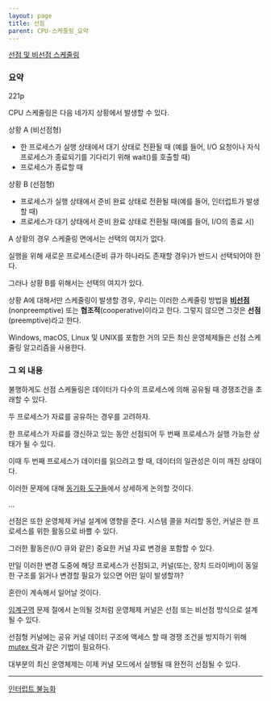 ```yaml
---
layout: page
title: 선점
parent: CPU-스케줄링_요약
---
```

[선점 및 비선점 스케줄링](선점-및-비선점-스케줄링.md)

### 요약
221p

CPU 스케줄링은 다음 네가지 상황에서 발생할 수 있다.

상황 A (비선점형)

 * 한 프로세스가 실행 상태에서 대기 상태로 전환될 때 (예를 들어, I/O 요청이나 자식 프로세스가 종료되기를 기다리기 위해 wait()를 호출할 때)
 * 프로세스가 종료할 때

상황 B (선점형)

 * 프로세스가 실행 상태에서 준비 완료 상태로 전환될 때(예를 들어, 인터럽트가 발생할 때)
 * 프로세스가 대기 상태에서 준비 완료 상태로 전환될 때(예를 들어, I/O의 종료 시)

A 상황의 경우 스케줄링 면에서는 선택의 여지가 없다.

실행을 위해 새로운 프로세스(준비 큐가 하나라도 존재할 경우)가 반드시 선택되어야 한다.

그러나 상황 B를 위해서는 선택의 여지가 있다.

상황 A에 대해서만 스케줄링이 발생할 경우, 우리는 이러한 스케줄링 방법을 [**비선점**](비선점.md)(nonpreemptive) 또는 **협조적**(cooperative)이라고 한다. 그렇지 않으면 그것은 **선점**(preemptive)라고 한다.

Windows, macOS, Linux 및 UNIX를 포함한 거의 모든 최신 운영체제들은 선점 스케줄링 알고리즘을 사용한다.

### 그 외 내용

불행하게도 선점 스케둘링은 데이터가 다수의 프로세스에 의해 공유될 때 경쟁조건을 초래할 수 있다.

두 프로세스가 자료를 공유하는 경우를 고려하자.

한 프로세스가 자료를 갱신하고 있는 동안 선점되어 두 번째 프로세스가 실행 가능한 상태가 될 수 있다.

이때 두 번째 프로세스가 데이터를 읽으려고 할 때, 데이터의 일관성은 이미 깨진 상태이다.

이러한 문제에 대해 [동기화 도구들](동기화-도구들_요약.md)에서 상세하게 논의할 것이다.

...

선점은 또한 운영체제 커널 설계에 영향을 준다. 시스템 콜을 처리할 동안, 커널은 한 프로세스를 위한 활동으로 바쁠 수 있다.

그러한 활동은(I/O 큐와 같은) 중요한 커널 자료 변경을 포함할 수 있다.

만일 이러한 변경 도중에 해당 프로세스가 선점되고, 커널(또는, 장치 드라이버)이 동일한 구조를 읽거나 변경할 필요가 있으면 어떤 일이 발생할까?

혼란이 계속해서 일어날 것이다.

[임계구역](임계구역.md) 문제 절에서 논의될 것처럼 운영체제 커널은 선점 또는 비선점 방식으로 설계될 수 있다.

선점형 커널에는 공유 커널 데이터 구조에 액세스 할 때 경쟁 조건을 방지하기 위해 [mutex 락](mutex-락.md)과 같은 기법이 필요하다.

대부분의 최신 운영체제는 이제 커널 모드에서 실행될 때 완전히 선점될 수 있다. 

---
[인터럽트 불능화](인터럽트-불능화.md)